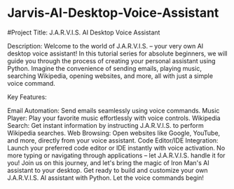 # Jarvis-AI-Desktop-Voice-Assistant
#Project Title: J.A.R.V.I.S. AI Desktop Voice Assistant

Description: Welcome to the world of J.A.R.V.I.S. – your very own AI desktop voice assistant! In this tutorial series for absolute beginners, we will guide you through the process of creating your personal assistant using Python. Imagine the convenience of sending emails, playing music, searching Wikipedia, opening websites, and more, all with just a simple voice command.

Key Features:

Email Automation: Send emails seamlessly using voice commands.
Music Player: Play your favorite music effortlessly with voice controls.
Wikipedia Search: Get instant information by instructing J.A.R.V.I.S. to perform Wikipedia searches.
Web Browsing: Open websites like Google, YouTube, and more, directly from your voice assistant.
Code Editor/IDE Integration: Launch your preferred code editor or IDE instantly with voice activation.
No more typing or navigating through applications – let J.A.R.V.I.S. handle it for you! Join us on this journey, and let's bring the magic of Iron Man's AI assistant to your desktop. Get ready to build and customize your own J.A.R.V.I.S. AI assistant with Python. Let the voice commands begin!
